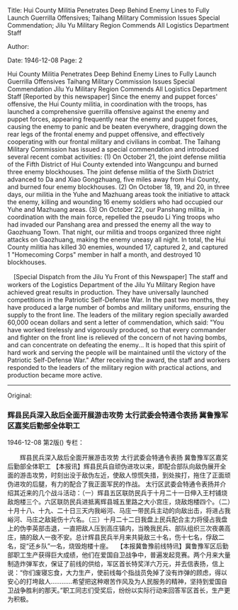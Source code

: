 Title: Hui County Militia Penetrates Deep Behind Enemy Lines to Fully Launch Guerrilla Offensives; Taihang Military Commission Issues Special Commendation; Jilu Yu Military Region Commends All Logistics Department Staff

Author:

Date: 1946-12-08
Page: 2

Hui County Militia Penetrates Deep Behind Enemy Lines to Fully Launch Guerrilla Offensives
    Taihang Military Commission Issues Special Commendation
    Jilu Yu Military Region Commends All Logistics Department Staff
    [Reported by this newspaper] Since the enemy and puppet forces' offensive, the Hui County militia, in coordination with the troops, has launched a comprehensive guerrilla offensive against the enemy and puppet forces, appearing frequently near the enemy and puppet forces, causing the enemy to panic and be beaten everywhere, dragging down the rear legs of the frontal enemy and puppet offensive, and effectively cooperating with our frontal military and civilians in combat.
    The Taihang Military Commission has issued a special commendation and introduced several recent combat activities: (1) On October 21, the joint defense militia of the Fifth District of Hui County extended into Wangcunpu and burned three enemy blockhouses. The joint defense militia of the Sixth District advanced to Da and Xiao Gongzhuang, five miles away from Hui County, and burned four enemy blockhouses. (2) On October 18, 19, and 20, in three days, our militia in the Yuhe and Mazhuang areas took the initiative to attack the enemy, killing and wounding 16 enemy soldiers who had occupied our Yuhe and Mazhuang areas. (3) On October 22, our Panshang militia, in coordination with the main force, repelled the pseudo Li Ying troops who had invaded our Panshang area and pressed the enemy all the way to Gaozhuang Town. That night, our militia and troops organized three night attacks on Gaozhuang, making the enemy uneasy all night. In total, the Hui County militia has killed 30 enemies, wounded 17, captured 2, and captured 1 "Homecoming Corps" member in half a month, and destroyed 10 blockhouses.

  　[Special Dispatch from the Jilu Yu Front of this Newspaper] The staff and workers of the Logistics Department of the Jilu Yu Military Region have achieved great results in production. They have universally launched competitions in the Patriotic Self-Defense War. In the past two months, they have produced a large number of bombs and military uniforms, ensuring the supply to the front line. The leaders of the military region specially awarded 60,000 ocean dollars and sent a letter of commendation, which said: "You have worked tirelessly and vigorously produced, so that every commander and fighter on the front line is relieved of the concern of not having bombs, and can concentrate on defeating the enemy... It is hoped that this spirit of hard work and serving the people will be maintained until the victory of the Patriotic Self-Defense War." After receiving the award, the staff and workers responded to the leaders of the military region with practical actions, and production became more active.



<hr /> 

Original: 


### 辉县民兵深入敌后全面开展游击攻势  太行武委会特通令表扬  冀鲁豫军区嘉奖后勤部全体职工

1946-12-08
第2版()
专栏：

　　辉县民兵深入敌后全面开展游击攻势
    太行武委会特通令表扬
    冀鲁豫军区嘉奖后勤部全体职工
    【本报讯】辉县民兵自顽伪进攻以来，即配合部队向敌伪展开全面的游击攻势，时刻出没于敌伪左近，使敌人惊慌失措，到处挨打，拖住了正面顽伪进攻的后腿，有力的配合了我正面军民的作战。
    太行区武委会特通令表扬并介绍其近来的几个战斗活动：（一）辉县五区联防民兵于十月二十一日伸入王村铺烧敌炮楼三个。六区联防民兵进抵离辉县城五里路之大小宫庄，烧敌炮楼四个。（二）十月十八、十九、二十日三天内我峪河、马庄一带民兵主动的向敌出击，将进占我峪河、马庄之敌毙伤十六名。（三）十月二十二日我盘上民兵配合主力将侵占我盘上的伪李英部击退，一直把敌人压到高庄镇内，当晚我民兵、部队组织三次夜袭高庄，搞的敌人一夜不安。总计辉县民兵半月来共毙敌三十名，伤十七名，俘敌二名，捉“还乡队”一名，烧毁炮楼十座。
  　【本报冀鲁豫前线特讯】冀鲁豫军区后勤部职工生产获得巨大成绩，他们在爱国自卫战争中，普遍发起竞赛。两个月来大量制造炸弹军衣，保证了前线的供给，军区首长特奖洋六万元，并去信表扬，信上说：“你们废寝忘食，大力生产，使前线每个指战员免掉了没有炸弹的顾虑，得以安心的打垮敌人…………希望把这种艰苦作风及为人民服务的精神，坚持到爱国自卫战争胜利的那天。”职工同志们受奖后，纷纷以实际行动来回答军区首长，生产更为积极。

